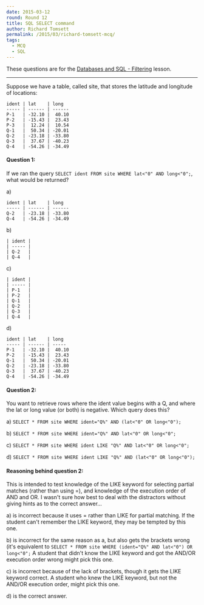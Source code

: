 ```yaml
---
date: 2015-03-12
round: Round 12
title: SQL SELECT command
author: Richard Tomsett
permalink: /2015/03/richard-tomsett-mcq/
tags:
  - MCQ
  - SQL
---
```


These questions are for the [Databases and SQL - Filtering](http://swcarpentry.github.io/sql-novice-survey/03-filter.html) lesson.

---

Suppose we have a table, called site, that stores the latitude and longitude of locations:

    ident | lat    | long
    ----- | ------ | ------
    P-1   | -32.10 |  40.10
    P-2   | -15.43 |  23.43
    P-3   |  12.24 |  10.54
    Q-1   |  50.34 | -20.01
    Q-2   | -23.18 | -33.80
    Q-3   |  37.67 | -40.23
    Q-4   | -54.26 | -34.49

#### Question 1:

If we ran the query `SELECT ident FROM site WHERE lat<"0" AND long<"0";`, what would be returned?

a)

    ident | lat    | long
    ----- | ------ | ------ 
    Q-2   | -23.18 | -33.80
    Q-4   | -54.26 | -34.49

b)

    | ident |
    | ----- |
    | Q-2   |
    | Q-4   |

c)

    | ident |
    | ----- |
    | P-1   |
    | P-2   |
    | Q-1   |
    | Q-2   |
    | Q-3   |
    | Q-4   |

d)

    ident | lat    | long
    ----- | ------ | -----
    P-1   | -32.10 |  40.10
    P-2   | -15.43 |  23.43
    Q-1   |  50.34 | -20.01
    Q-2   | -23.18 | -33.80
    Q-3   |  37.67 | -40.23
    Q-4   | -54.26 | -34.49

#### Question 2:

You want to retrieve rows where the ident value begins with a Q, and where the lat or long value (or both) is negative. Which query does this?

a) `SELECT * FROM site WHERE ident="Q%" AND (lat<"0" OR long<"0");`

b) `SELECT * FROM site WHERE ident="Q%" AND lat<"0" OR long<"0";`

c) `SELECT * FROM site WHERE ident LIKE "Q%" AND lat<"0" OR long<"0";`

d) `SELECT * FROM site WHERE ident LIKE "Q%" AND (lat<"0" OR long<"0");`

 
#### Reasoning behind question 2:

This is intended to test knowledge of the LIKE keyword for selecting partial matches (rather than using =), and knowledge of the execution order of AND and OR. I wasn't sure how best to deal with the distractors without giving hints as to the correct answer...

a) is incorrect because it uses = rather than LIKE for partial matching. If the student can't remember the LIKE keyword, they may be tempted by this one.

b) is incorrect for the same reason as a, but also gets the brackets wrong (it's equivalent to `SELECT * FROM site WHERE (ident="Q%" AND lat<"0") OR long<"0";` A student that didn't know the LIKE keyword and got the AND/OR execution order wrong might pick this one.

c) is incorrect because of the lack of brackets, though it gets the LIKE keyword correct. A student who knew the LIKE keyword, but not the AND/OR execution order, might pick this one.

d) is the correct answer.

